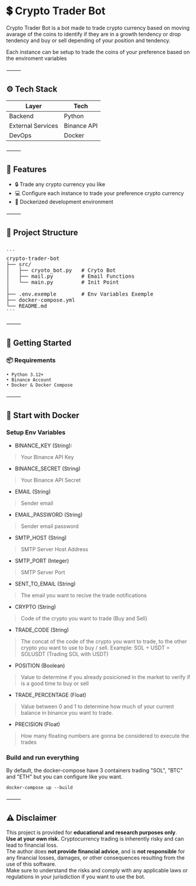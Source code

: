 # 💲 Crypto Trader Bot

Crypto Trader Bot is a bot made to trade crypto currency based on moving avarage of the coins to identify if they are in a growth tendency or drop tendency and buy or sell depending of your position and tendency.

Each instance can be setup to trade the coins of your preference based on the enviroment variables

⸻

## ⚙️ Tech Stack

| Layer      | Tech                              |
|------------|-----------------------------------|
| Backend    | Python |
| External Services  | Binance API |
| DevOps  | Docker |

⸻

## 🚀 Features
- 🔒 Trade any crypto currency you like
- 💻 Configure each instance to trade your preference crypto currency
- 🐳 Dockerized development environment

⸻

## 📂 Project Structure

<pre>

```
crypto-trader-bot
├── src/
│   ├── cryoto_bot.py   # Cryto Bot
│   ├── mail.py         # Email Functions
│   └── main.py         # Init Point
│
├── .env.exemple        # Env Variables Exemple
├── docker-compose.yml			
└── README.md
```
</pre>

⸻

## 🚀 Getting Started

### 📦 Requirements
	• Python 3.12+
	• Binance Account
	• Docker & Docker Compose

⸻

## 🐳 Start with Docker

### Setup Env Variables

- BINANCE_KEY (String): 
> Your Binance API Key
- BINANCE_SECRET (String)
> Your Binance API Secret

- EMAIL (String)
> Sender email
- EMAIL_PASSWORD (String)
> Sender email password
- SMTP_HOST (String)
> SMTP Server Host Address
- SMTP_PORT (Integer)
> SMTP Server Port
- SENT_TO_EMAIL (String)
> The email you want to recive the trade notifications

- CRYPTO (String)
> Code of the crypto you want to trade (Buy and Sell)
- TRADE_CODE (String)
> The concat of the code of the crypto you want to trade, to the other crypto you want to use to buy / sell. Example: SOL + USDT = SOLUSDT (Trading SOL with USDT)
- POSITION (Boolean)
> Value to determine if you already posicioned in the market to verify if is a good time to buy or sell
- TRADE_PERCENTAGE (Float)
> Value between 0 and 1 to determine how much of your current balance in binance you want to trade.
- PRECISION (Float)
> How many floating numbers are gonna be considered to execute the trades

### Build and run everything

By default, the docker-compose have 3 containers trading "SOL", "BTC" and "ETH" but you can configure like you want.

`docker-compose up --build`

⸻

## ⚠️ Disclaimer

This project is provided for **educational and research purposes only**.  
**Use at your own risk.** Cryptocurrency trading is inherently risky and can lead to financial loss.  
The author does **not provide financial advice**, and is **not responsible** for any financial losses, damages, or other consequences resulting from the use of this software.  
Make sure to understand the risks and comply with any applicable laws or regulations in your jurisdiction if you want to use the bot.
